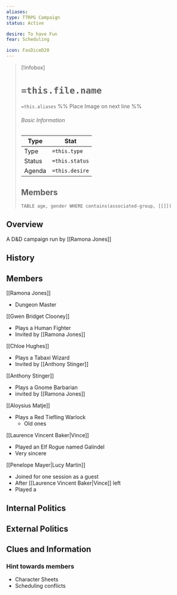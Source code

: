 ```yaml
---
aliases: 
type: TTRPG Campaign
status: Active

desire: To have Fun
fear: Scheduling

icon: FasDiceD20
---
```


> [!infobox]
> # `=this.file.name`
> `=this.aliases`
> %% Place Image on next line %%
> ###### Basic Information
> Type |  Stat |
> ---|---|
> Type | `=this.type` |
> Status | `=this.status` |
> Agenda | `=this.desire` |
> ## Members
>```dataview 
>TABLE age, gender WHERE contains(associated-group, [[]]) 
>```
## Overview
A D&D campaign run by [[Ramona Jones]]
## History

## Members
[[Ramona Jones]]
- Dungeon Master

[[Gwen Bridget Clooney]]
- Plays a Human Fighter 
- Invited by [[Ramona Jones]]

[[Chloe Hughes]]
- Plays a Tabaxi Wizard
- Invited by [[Anthony Stinger]]

[[Anthony Stinger]]
- Plays a Gnome Barbarian
- invited by [[Ramona Jones]]

[[Aloysius Matje]]
- Plays a Red Tiefling Warlock
	- Old ones

[[Laurence Vincent Baker|Vince]]
- Played an Elf Rogue named Galindel 
- Very sincere

[[Penelope Mayer|Lucy Martin]]
- Joined for one session as a guest
- After [[Laurence Vincent Baker|Vince]] left
- Played a 


## Internal Politics

## External Politics

## Clues and Information
### Hint towards members
- Character Sheets
- Scheduling conflicts

